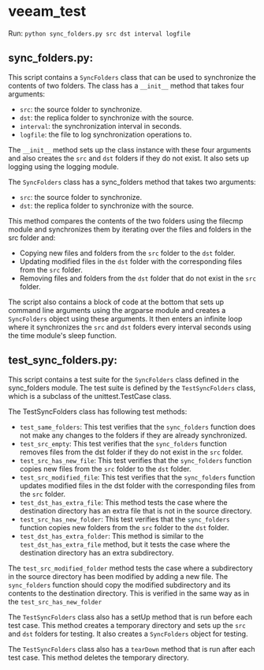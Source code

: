 # veeam_test

Run: ``python sync_folders.py src dst interval logfile``

## sync_folders.py:

This script contains a ``SyncFolders`` class that can be used to synchronize the contents of two folders. The class has a ``__init__`` method that takes four arguments:

* ``src``: the source folder to synchronize.
* ``dst``: the replica folder to synchronize with the source.
* ``interval``: the synchronization interval in seconds.
* ``logfile``: the file to log synchronization operations to.

The ``__init__`` method sets up the class instance with these four arguments and also creates the ``src`` and ``dst`` folders if they do not exist. It also sets up logging using the logging module.

The ``SyncFolders`` class has a sync_folders method that takes two arguments:

* ``src``: the source folder to synchronize.
* ``dst``: the replica folder to synchronize with the source.

This method compares the contents of the two folders using the filecmp module and synchronizes them by iterating over the files and folders in the src folder and:

* Copying new files and folders from the ``src`` folder to the ``dst`` folder.
* Updating modified files in the ``dst`` folder with the corresponding files from the ``src`` folder.
* Removing files and folders from the ``dst`` folder that do not exist in the ``src`` folder.

The script also contains a block of code at the bottom that sets up command line arguments using the argparse module and creates a ``SyncFolders`` object using these arguments. It then enters an infinite loop where it synchronizes the ``src`` and ``dst`` folders every interval seconds using the time module's sleep function.


## test_sync_folders.py:

This script contains a test suite for the ``SyncFolders`` class defined in the sync_folders module. The test suite is defined by the ``TestSyncFolders`` class, which is a subclass of the unittest.TestCase class.

The TestSyncFolders class has following test methods:

* ``test_same_folders``: This test verifies that the ``sync_folders`` function does not make any changes to the folders if they are already synchronized.
* ``test_src_empty``: This test verifies that the ``sync_folders`` function removes files from the dst folder if they do not exist in the ``src`` folder.
* ``test_src_has_new_file``: This test verifies that the ``sync_folders`` function copies new files from the ``src`` folder to the ``dst`` folder.
* ``test_src_modified_file``: This test verifies that the ``sync_folders`` function updates modified files in the dst folder with the corresponding files from the ``src`` folder.
* ``test_dst_has_extra_file``: This method tests the case where the destination directory has an extra file that is not in the source directory.
* ``test_src_has_new_folder``: This test verifies that the ``sync_folders`` function copies new folders from the ``src`` folder to the ``dst`` folder.
* ``test_dst_has_extra_folder``: This method is similar to the ``test_dst_has_extra_file`` method, but it tests the case where the destination directory has an extra subdirectory.

The ``test_src_modified_folder`` method tests the case where a subdirectory in the source directory has been modified by adding a new file. The ``sync_folders`` function should copy the modified subdirectory and its contents to the destination directory. This is verified in the same way as in the ``test_src_has_new_folder``

The ``TestSyncFolders`` class also has a setUp method that is run before each test case. This method creates a temporary directory and sets up the ``src`` and ``dst`` folders for testing. It also creates a ``SyncFolders`` object for testing.

The ``TestSyncFolders`` class also has a ``tearDown`` method that is run after each test case. This method deletes the temporary directory.

